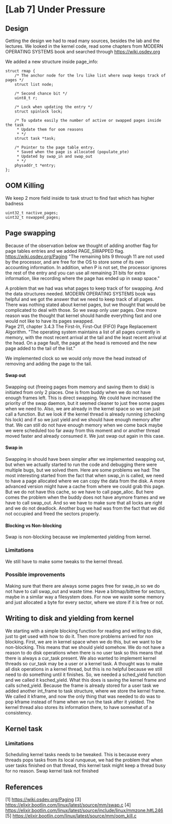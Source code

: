 # [Lab 7] Under Pressure

## Design
Getting the design we had to read many sources, besides the lab and the lectures. We looked in the kernel code, read some chapters from MODERN OPERATING SYSTEMS book and searched through https://wiki.osdev.org 

We added a new structure inside page_info:
```
struct rmap {
	/* The anchor node for the lru like list where swap keeps track of pages */
	struct list node;

	/* Second chance bit */
	uint8_t r;

	/* Lock when updating the entry */
	struct spinlock lock;

	/* To update easily the number of active or swapped pages inside the task 
	 * Update them for oom reasons
	 * */
	struct task *task;

	/* Pointer to the page table entry.
	 * Saved when the page is allocated (populate_pte)
	 * Updated by swap_in and swap_out
	 * */
	physaddr_t *entry;
};
```
## OOM Killing
We keep 2 more field inside to task struct to find fast which has higher badness
```
uint32_t nactive_pages;
uint32_t nswapped_pages;
```


## Page swapping
Because of the observation below we thought of adding another flag for page tables entries and we added PAGE_SWAPPED flag. \
https://wiki.osdev.org/Paging
"The remaining bits 9 through 11 are not used by the processor, and are free for the OS to store some of its own accounting information. In addition, when P is not set, the processor ignores the rest of the entry and you can use all remaining 31 bits for extra information, like recording where the page has ended up in swap space."

A problem that we had was what pages to keep track of for swapping. And the data structures needed. MODERN OPERATING SYSTEMS book was helpful and we got the answer that we need to keep track of all pages. There was nothing stated about kernel pages, but we thought that would be complicated to deal with those. So we swap only user pages. One more reason was the thought that kernel should handle everything fast and one would not like to have its pages swapped.\
Page 211, chapter 3.4.3 The First-In, First-Out (FIFO) Page Replacement Algorithm.
"The operating system maintains a list of all pages currently in memory, with the most recent arrival at the tail and the least recent arrival at the head. On a page fault, the page at the head is removed and the new page added to the tail of the list."

We implemented clock so we would only move the head instead of removing and adding the page to the tail.

#### Swap out
Swapping out (freeing pages from memory and saving them to disk) is initiated from only 2 places.
One is from buddy when we do not have enough frames left. This is direct swapping. We could have increased the priority of the swap daemon, but it seemed cleaner to just free some pages when we need to. Also, we are already in the kernel space so we can just call a function. But we look if the kernel thread is already running (checking his lock) and if so we just yield and we should have enough memory after that. We can still do not have enough memory when we come back maybe we were scheduled too far away from this moment and or another thread moved faster and already consumed it. We just swap out again in this case.
#### Swap in
Swapping in should have been simpler after we implemented swapping out, but when we actually started to run the code and debugging there were multiple bugs, but we solved them. Here are some problems we had:
The most interesting started from the fact that  when swap_in is called, we need to have a page allocated where we can copy the data from the disk. A more advanced version might have a cache from where we could grab this page. But we do not have this cache, so we have to call page_alloc. But here comes the problem when the buddy does not have anymore frames and we have to call swap_out. And so we have to make sure that all locks are right and we do not deadlock. Another bug we had was from the fact that we did not occupied and freed the sectors properly.   
#### Blocking vs Non-blocking
Swap is non-blocking because we implemented yielding from kernel.
### Limitations
We still have to make some tweaks to the kernel thread.
### Possible improvements
Making sure that there are always some pages free for swap_in so we do not have to call swap_out and waste time.
Have a bitmap/bittree for sectors, maybe in a similar way a filesystem does. For now we waste some memory and just allocated a byte for every sector, where we store if it is free or not.

## Writing to disk and yielding from kernel
We starting with a simple blocking function for reading and writing to disk, just to get used with how to do it. Then more problems arrived for non blocking. First, we are in kernel space when we do this, but we want to be non-blocking. This means that we should yield somehow. We do not have a reason to do disk operations when there is no user task so this means that there is always a cur_task present. We also wanted to implement kernel threads so cur_task may be a user or a kernel task. A thought was to make all disk operations in a kernel thread, but this is no helpful because we still need to do something until it finishes. So, we needed a sched_yield function and we called it ksched_yield. What this does is saving the kernel frame and calls sched_yield. Because the frame is already stored for a user task we added another int_frame to task structure, where we store the kernel frame. We called it kframe, and now the only thing that was needed to do was to pop kframe instead of frame when we run the task after it yielded. The kernel thread also stores its information there, to have somewhat of a consistency.

## Kernel task
### Limitations
Scheduling kernel tasks needs to be tweaked. This is because every threads pops tasks from its local runqueue, we had the problem that when user tasks finished on that thread, this kernel task might keep a thread busy for no reason.
Swap kernel task not finished

## References
[1] https://wiki.osdev.org/Paging
[3] https://elixir.bootlin.com/linux/latest/source/mm/swap.c
[4] https://elixir.bootlin.com/linux/latest/source/include/linux/mmzone.h#L246
[5] https://elixir.bootlin.com/linux/latest/source/mm/oom_kill.c
